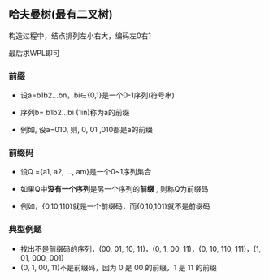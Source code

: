 ## 哈夫曼树(最有二叉树)

构造过程中，结点排列左小右大，编码左0右1

最后求WPL即可

### 前缀

- 设a=b1b2…bn，bi∈{0,1}是一个0-1序列(符号串)

- 序列b= b1b2…bi (1in)称为a的前缀

- 例如, 设a=010, 则, 0, 01 ,010都是a的前缀

### 前缀码

- 设Q ={a1, a2, …, am}是一个0~1序列集合

- 如果Q中**没有一个序列**是另一个序列的**前缀** , 则称Q为前缀码

- 例如，{0,10,110}就是一个前缀码，而{0,10,101}就不是前缀码

### 典型例题

- 找出不是前缀码的序列，(00, 01, 10, 11)，(0, 1, 00, 11)，(0, 10, 110, 111)，(1, 01, 000, 001)
- (0, 1, 00, 11)不是前缀码，因为 0 是 00 的前缀，1 是 11 的前缀
